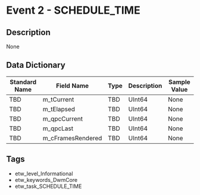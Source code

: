 # Event 2 - SCHEDULE_TIME

## Description
None

## Data Dictionary
|Standard Name|Field Name|Type|Description|Sample Value|
|---|---|---|---|---|
|TBD|m_tCurrent|TBD|UInt64|None|None|
|TBD|m_tElapsed|TBD|UInt64|None|None|
|TBD|m_qpcCurrent|TBD|UInt64|None|None|
|TBD|m_qpcLast|TBD|UInt64|None|None|
|TBD|m_cFramesRendered|TBD|UInt64|None|None|

## Tags
* etw_level_Informational
* etw_keywords_DwmCore
* etw_task_SCHEDULE_TIME